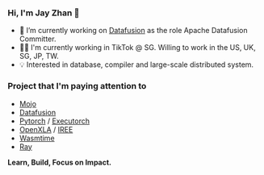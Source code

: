### Hi, I'm Jay Zhan 👋

- 🚀 I’m currently working on [Datafusion](https://github.com/apache/datafusion) as the role Apache Datafusion Committer.
- 👨‍💻 I'm currently working in TikTok @ SG. Willing to work in the US, UK, SG, JP, TW.
- 💡 Interested in database, compiler and large-scale distributed system.

### Project that I'm paying attention to
* [Mojo](https://github.com/modularml/mojo)
* [Datafusion](https://github.com/apache/datafusion)
* [Pytorch](https://github.com/pytorch/pytorch) / [Executorch](https://github.com/pytorch/executorch)
* [OpenXLA](https://github.com/openxla) / [IREE](https://github.com/iree-org/iree)
* [Wasmtime](https://github.com/bytecodealliance/wasmtime)
* [Ray](https://github.com/ray-project/ray)

**Learn, Build, Focus on Impact.**

<!--
**jayzhan211/jayzhan211** is a ✨ _special_ ✨ repository because its `README.md` (this file) appears on your GitHub profile.

Here are some ideas to get you started:

- 🔭 I’m currently working on ...
- 🌱 I’m currently learning ...
- 👯 I’m looking to collaborate on ...
- 🤔 I’m looking for help with ...
- 💬 Ask me about ...
- 📫 How to reach me: ...
- 😄 Pronouns: ...
- ⚡ Fun fact: ...
-->
